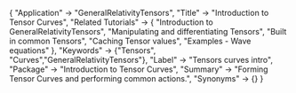 {
 "Application" -> "GeneralRelativityTensors",
 "Title" -> "Introduction to Tensor Curves",
 "Related Tutorials" -> {
   "Introduction to GeneralRelativityTensors",
   "Manipulating and differentiating Tensors",
   "Built in common Tensors",
   "Caching Tensor values",
   "Examples - Wave equations"
 },
 "Keywords" -> {"Tensors", "Curves","GeneralRelativityTensors"},
 "Label" -> "Tensors curves intro",
 "Package" -> "Introduction to Tensor Curves",
 "Summary" -> "Forming Tensor Curves and performing common actions.",
 "Synonyms" -> {}
 }
